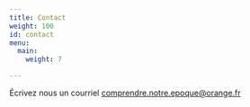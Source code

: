 ```yaml
---
title: Contact
weight: 100
id: contact
menu:
  main:
    weight: 7

---
```

Écrivez nous un courriel [comprendre.notre.epoque@orange.fr](mailto:comprendre.notre.epoque@orange.fr)